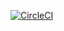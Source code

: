 [![CircleCI](https://circleci.com/gh/RibbonBlockchain/IncentivesAlpha/tree/master.svg?style=svg)](https://circleci.com/gh/RibbonBlockchain/IncentivesAlpha/tree/master)